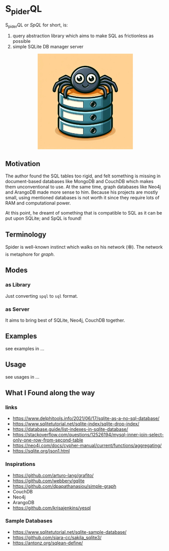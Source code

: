 # S<sub>pider</sub>QL

S<sub>pider</sub>QL or *SpQL* for short, is:
1. query abstraction library which aims to make SQL as frictionless as possible
2. simple SQLite DB manager server

<p align="center">
  <img src="./assets/logo.png" alt="spiderQlite Logo" width="300px">
</p>

## Motivation
The author found the SQL tables too rigid, and felt something is missing in document-based databases like MongoDB and CouchDB which makes them unconventional to use. At the same time, graph databases like Neo4j and ArangoDB made more sense to him. Because his projects are mostly small, using mentioned databases is not worth it since they require lots of RAM and computational power.

At this point, he dreamt of something that is compatible to SQL as it can be put upon SQLite; and SpQL is found!

## Terminology
Spider is well-known instinct which walks on his network (🕸). The network is metaphore for *graph*. 

## Modes
### as Library
Just converting `spql` to `sql` format.

### as Server
It aims to bring best of SQLite, Neo4j, CouchDB together.

## Examples
see examples in ...

## Usage
see usages in ...

## What I Found along the way
### links
- https://www.delphitools.info/2021/06/17/sqlite-as-a-no-sql-database/
- https://www.sqlitetutorial.net/sqlite-index/sqlite-drop-index/
- https://database.guide/list-indexes-in-sqlite-database/
- https://stackoverflow.com/questions/12526194/mysql-inner-join-select-only-one-row-from-second-table
- https://neo4j.com/docs/cypher-manual/current/functions/aggregating/
- https://sqlite.org/json1.html


### Inspirations
- https://github.com/arturo-lang/grafito/
- https://github.com/webbery/gqlite
- https://github.com/dpapathanasiou/simple-graph
- CouchDB
- Neo4j
- ArangoDB
- https://github.com/krisajenkins/yesql

### Sample Databases
- https://www.sqlitetutorial.net/sqlite-sample-database/
- https://github.com/siara-cc/sakila_sqlite3/
- https://antonz.org/sqlean-define/
